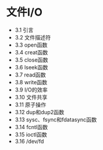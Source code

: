 # 文件I/O

* 3.1 引言
* 3.2 文件描述符
* 3.3 open函数
* 3.4 creat函数
* 3.5 close函数
* 3.6 lseek函数
* 3.7 read函数
* 3.8 write函数
* 3.9 I/O的效率
* 3.10 文件共享
* 3.11 原子操作
* 3.12 dup和dup2函数
* 3.13 sysc、fsync和fdatasync函数
* 3.14 fcntl函数
* 3.15 ioctl函数
* 3.16 /dev/fd